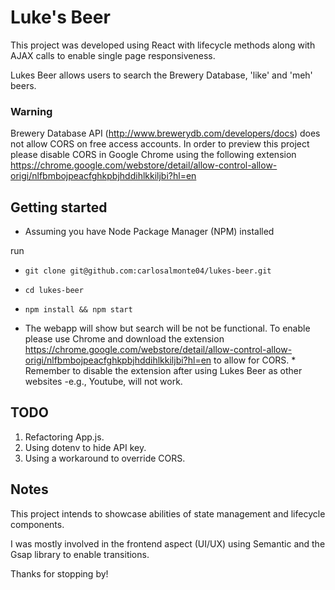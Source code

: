 # Luke's Beer

This project was developed using React with lifecycle methods along with AJAX calls to enable single page responsiveness.

Lukes Beer allows users to search the Brewery Database, 'like' and 'meh' beers.

### Warning
Brewery Database API (http://www.brewerydb.com/developers/docs) does not allow CORS on free access accounts. In order to preview this project please disable CORS in Google Chrome using the following extension https://chrome.google.com/webstore/detail/allow-control-allow-origi/nlfbmbojpeacfghkpbjhddihlkkiljbi?hl=en 

## Getting started

+ Assuming you have Node Package Manager (NPM) installed

run 

- `git clone git@github.com:carlosalmonte04/lukes-beer.git`

-	`cd lukes-beer`

- `npm install && npm start`

- The webapp will show but search will be not be functional. To enable please use Chrome and download the extension https://chrome.google.com/webstore/detail/allow-control-allow-origi/nlfbmbojpeacfghkpbjhddihlkkiljbi?hl=en to allow for CORS. * Remember to disable the extension after using Lukes Beer as other websites -e.g., Youtube, will not work.

## TODO
1. Refactoring App.js.
2. Using dotenv to hide API key.
3. Using a workaround to override CORS.


## Notes
This project intends to showcase abilities of state management and lifecycle components.

I was mostly involved in the frontend aspect (UI/UX) using Semantic and the Gsap library to enable transitions.

Thanks for stopping by!
